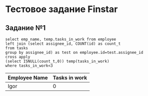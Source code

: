 # Тестовое задание Finstar

## Задание №1

```
select emp_name, temp.tasks_in_work from employee
left join (select assignee_id, COUNT(id) as count_t
from tasks
group by assignee_id) as test on employee.id=test.assignee_id
cross apply
(select ISNULL(count_t,0)) temp(tasks_in_work)
where tasks_in_work<3
```

| Employee Name | Tasks in work |
| ------------- | ------------- |
| Igor  | 0  |

